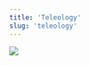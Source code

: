 ```yaml
---
title: 'Teleology'
slug: 'teleology'
---
```


![](https://static.meri.garden/1b78a4ccb4bb5f6080cefd1e761c5f7f.png)